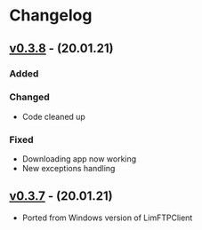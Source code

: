 # Changelog

## [v0.3.8] - (20.01.21)

### Added

### Changed

 - Code cleaned up

### Fixed

 - Downloading app now working
 - New exceptions handling

## [v0.3.7] - (20.01.21)

 - Ported from Windows version of LimFTPClient

[v0.3.8]: https://github.com/Limows/LimFTPClient_WM/releases/tag/v0.3.8
[v0.3.7]: https://github.com/Limows/LimFTPClient_WM/releases/tag/v0.3.7